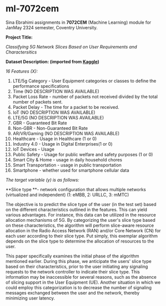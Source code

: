# ml-7072cem

Sina Ebrahimi assignments in **7072CEM** (Machine Learning) module for JanMay 2324 semester, Coventry University.

**Project Title:**

*Classifying 5G Network Slices Based on User Requirements and Charactersitics*

**Dataset Description: (imported from [Kaggle](https://www.kaggle.com/datasets/amohankumar/network-slicing-in-5g))**

*16 Features (X):*

1. LTE/5g Category - User Equipment categories or classes to define the performance specifications
2. Time (NO DESCRIPTION WAS AVAILABLE)
3. Packet Loss Rate - number of packets not received divided by the total number of packets sent.
4. Packet Delay - The time for a packet to be received.
5. IoT (NO DESCRIPTION WAS AVAILABLE)
6. LTE/5G (NO DESCRIPTION WAS AVAILABLE)
7. GBR - Guaranteed Bit Rate
8. Non-GBR - Non-Guaranteed Bit Rate
9. AR/VR/Gaming (NO DESCRIPTION WAS AVAILABLE)
10. Healthcare - Usage in Healthcare (1 or 0)
11. Industry 4.0 - Usage in Digital Enterprises(1 or 0)
12. IoT Devices - Usage
13. Public Safety - Usage for public welfare and safety purposes (1 or 0)
14. Smart City & Home - usage in daily household chores
15. Smart Transportation - usage in public transportation
16. Smartphone - whether used for smartphone cellular data

*The target variable (y) is as follows:*

**Slice type **- network configuration that allows multiple networks (virtualized and independent) (1: eMBB, 2: URLLC, 3: mMTC)


The objective is to predict the slice type of the user (in the test set) based on the different characteristics outlined in the features. This can yield various advantages. For instance, this data can be utilized in the resource allocation mechanisms of 5G. By categorizing the user's slice type based on these characteristics, the algorithm will perform slice-aware resource allocation in the Radio Access Network (RAN) and/or Core Network (CN) for each user according to their slice type. Put simply, this exemplar algorithm depends on the slice type to determine the allocation of resources to the user.

This paper specifically examines the initial phase of the algorithm mentioned earlier. During this phase, we anticipate the users' slice type based on their characteristics, prior to the user initiating any signaling requests to the network controller to indicate their slice type. This information may be inaccessible for several reasons, such as the absence of slicing support in the User Equipment (UE). Another situation in which we could employ this categorization is to decrease the number of signaling messages exchanged between the user and the network, thereby minimizing user latency.
